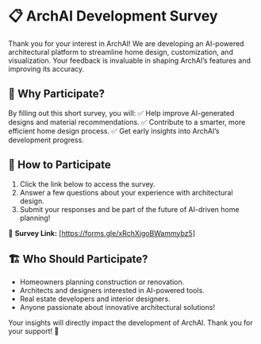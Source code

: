 # 📋 ArchAI Development Survey

Thank you for your interest in ArchAI! We are developing an AI-powered architectural platform to streamline home design, customization, and visualization. Your feedback is invaluable in shaping ArchAI’s features and improving its accuracy.

## 📢 Why Participate?
By filling out this short survey, you will:
✅ Help improve AI-generated designs and material recommendations.
✅ Contribute to a smarter, more efficient home design process.
✅ Get early insights into ArchAI’s development progress.

## 📌 How to Participate
1. Click the link below to access the survey.
2. Answer a few questions about your experience with architectural design.
3. Submit your responses and be part of the future of AI-driven home planning!

🔗 **Survey Link:** [https://forms.gle/xRchXjgoBWammybz5]

## 🏗️ Who Should Participate?
- Homeowners planning construction or renovation.
- Architects and designers interested in AI-powered tools.
- Real estate developers and interior designers.
- Anyone passionate about innovative architectural solutions!

Your insights will directly impact the development of ArchAI. Thank you for your support! 🙌

